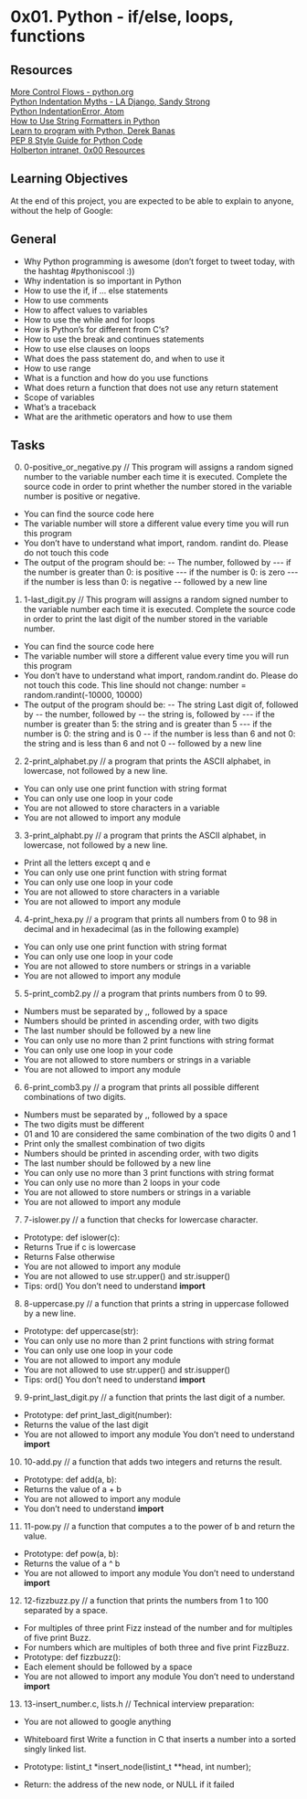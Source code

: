 # 0x01. Python - if/else, loops, functions

## Resources
[More Control Flows - python.org](https://docs.python.org/3.4/tutorial/controlflow.html) <br />
[Python Indentation Myths - LA Django, Sandy Strong](chrome-extension://oemmndcbldboiebfnladdacbdfmadadm/https://files.meetup.com/1544869/Python%20Indentation%20Myths.pdf) <br />
[Python IndentationError, Atom](https://www.youtube.com/watch?v=1QXOd2ZQs-Q) <br />
[How to Use String Formatters in Python](https://www.digitalocean.com/community/tutorials/how-to-use-string-formatters-in-python-3) <br />
[Learn to program with Python, Derek Banas](https://www.youtube.com/playlist?list=PLGLfVvz_LVvTn3cK5e6LjhgGiSeVlIRwt) <br />
[PEP 8 Style Guide for Python Code](https://www.python.org/dev/peps/pep-0008/) <br />
[Holberton intranet, 0x00 Resources](https://intranet.hbtn.io/projects/231) <br />

## Learning Objectives

At the end of this project, you are expected to be able to explain to anyone, without the help of Google: <br />

## General
- Why Python programming is awesome (don’t forget to tweet today, with the hashtag #pythoniscool :))
- Why indentation is so important in Python
- How to use the if, if ... else statements
- How to use comments
- How to affect values to variables
- How to use the while and for loops
- How is Python’s for different from C‘s?
- How to use the break and continues statements
- How to use else clauses on loops
- What does the pass statement do, and when to use it
- How to use range
- What is a function and how do you use functions
- What does return a function that does not use any return statement
- Scope of variables
- What’s a traceback
- What are the arithmetic operators and how to use them

## Tasks

0. 0-positive_or_negative.py // This program will assigns a random signed number to the variable number each time it is executed. Complete the source code in order to print whether the number stored in the variable number is positive or negative.

- You can find the source code here
- The variable number will store a different value every time you will run this program
- You don’t have to understand what import, random. randint do. Please do not touch this code
- The output of the program should be:
-- The number, followed by
--- if the number is greater than 0: is positive
--- if the number is 0: is zero
--- if the number is less than 0: is negative
-- followed by a new line

1. 1-last_digit.py // This program will assigns a random signed number to the variable number each time it is executed. Complete the source code in order to print the last digit of the number stored in the variable number.

- You can find the source code here
- The variable number will store a different value every time you will run this program
- You don’t have to understand what import, random.randint do. Please do not touch this code. This line should not change: number = random.randint(-10000, 10000)
- The output of the program should be:
-- The string Last digit of, followed by
-- the number, followed by
-- the string is, followed by
--- if the number is greater than 5: the string and is greater than 5
--- if the number is 0: the string and is 0
-- if the number is less than 6 and not 0: the string and is less than 6 and not 0
-- followed by a new line

2. 2-print_alphabet.py // a program that prints the ASCII alphabet, in lowercase, not followed by a new line.

- You can only use one print function with string format
- You can only use one loop in your code
- You are not allowed to store characters in a variable
- You are not allowed to import any module

3. 3-print_alphabt.py // a program that prints the ASCII alphabet, in lowercase, not followed by a new line.

- Print all the letters except q and e
- You can only use one print function with string format
- You can only use one loop in your code
- You are not allowed to store characters in a variable
- You are not allowed to import any module

4. 4-print_hexa.py // a program that prints all numbers from 0 to 98 in decimal and in hexadecimal (as in the following example)

- You can only use one print function with string format
- You can only use one loop in your code
- You are not allowed to store numbers or strings in a variable
- You are not allowed to import any module

5. 5-print_comb2.py // a program that prints numbers from 0 to 99.

- Numbers must be separated by ,, followed by a space
- Numbers should be printed in ascending order, with two digits
- The last number should be followed by a new line
- You can only use no more than 2 print functions with string format
- You can only use one loop in your code
- You are not allowed to store numbers or strings in a variable
- You are not allowed to import any module

6. 6-print_comb3.py //  a program that prints all possible different combinations of two digits.

- Numbers must be separated by ,, followed by a space
- The two digits must be different
- 01 and 10 are considered the same combination of the two digits 0 and 1
- Print only the smallest combination of two digits
- Numbers should be printed in ascending order, with two digits
- The last number should be followed by a new line
- You can only use no more than 3 print functions with string format
- You can only use no more than 2 loops in your code
- You are not allowed to store numbers or strings in a variable
- You are not allowed to import any module

7. 7-islower.py // a function that checks for lowercase character.

- Prototype: def islower(c):
- Returns True if c is lowercase
- Returns False otherwise
- You are not allowed to import any module
- You are not allowed to use str.upper() and str.isupper()
- Tips: ord()
You don’t need to understand __import__

8. 8-uppercase.py // a function that prints a string in uppercase followed by a new line.

- Prototype: def uppercase(str):
- You can only use no more than 2 print functions with string format
- You can only use one loop in your code
- You are not allowed to import any module
- You are not allowed to use str.upper() and str.isupper()
- Tips: ord()
You don’t need to understand __import__

9. 9-print_last_digit.py // a function that prints the last digit of a number.

- Prototype: def print_last_digit(number):
- Returns the value of the last digit
- You are not allowed to import any module
You don’t need to understand __import__

10. 10-add.py // a function that adds two integers and returns the result.

- Prototype: def add(a, b):
- Returns the value of a + b
- You are not allowed to import any module
- You don’t need to understand __import__

11. 11-pow.py // a function that computes a to the power of b and return the value.

- Prototype: def pow(a, b):
- Returns the value of a ^ b
- You are not allowed to import any module
You don’t need to understand __import__

12. 12-fizzbuzz.py // a function that prints the numbers from 1 to 100 separated by a space.

- For multiples of three print Fizz instead of the number and for multiples of five print Buzz.
- For numbers which are multiples of both three and five print FizzBuzz.
- Prototype: def fizzbuzz():
- Each element should be followed by a space
- You are not allowed to import any module
You don’t need to understand __import__

13. 13-insert_number.c, lists.h // Technical interview preparation:

- You are not allowed to google anything
- Whiteboard first
Write a function in C that inserts a number into a sorted singly linked list.

- Prototype: listint_t *insert_node(listint_t **head, int number);
- Return: the address of the new node, or NULL if it failed